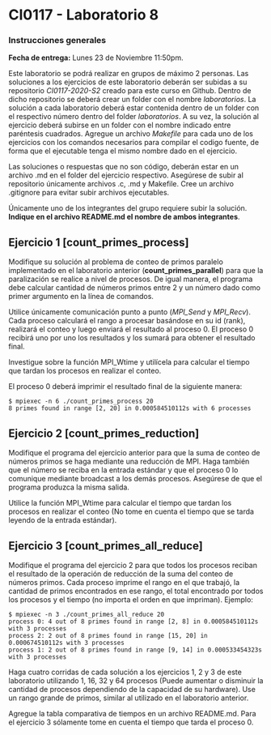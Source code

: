 # CI0117 - Laboratorio 8

### Instrucciones generales

**Fecha de entrega:** Lunes 23 de Noviembre 11:50pm.

Este laboratorio se podrá realizar en grupos de máximo 2 personas.
Las soluciones a los ejercicios de este laboratorio deberán ser subidas a su repositorio *CI0117-2020-S2* creado para este curso en Github. Dentro de dicho repositorio se deberá crear un folder con el nombre *laboratorios*. La solución a cada laboratorio deberá estar contenida dentro de un folder con el respectivo número dentro del folder *laboratorios*. A su vez, la solución al ejercicio deberá subirse en un folder con el nombre indicado entre paréntesis cuadrados.
Agregue un archivo *Makefile* para cada uno de los ejercicios con los comandos necesarios para compilar el codigo fuente, de forma que el ejecutable tenga el mismo nombre dado en el ejercicio.

Las soluciones o respuestas que no son código, deberán estar en un archivo .md en el folder del ejercicio respectivo. Asegúrese de subir al repositorio únicamente archivos .c, .md y Makefile. Cree un archivo .gitignore para evitar subir archivos ejecutables.

Únicamente uno de los integrantes del grupo requiere subir la solución. **Indique en el archivo README.md el nombre de ambos integrantes**.

## Ejercicio 1 [count_primes_process]

Modifique su solución al problema de conteo de primos paralelo implementado en el laboratorio anterior (**count_primes_parallel**) para que la paralización se realice a nivel de procesos. De igual manera, el programa debe calcular cantidad de números primos entre 2 y un número dado como primer argumento en la línea de comandos.

Utilice únicamente comunicación punto a punto (*MPI_Send* y *MPI_Recv*). Cada proceso calculará el rango a procesar basándose en su id (rank), realizará el conteo y luego enviará el resultado al proceso 0. El proceso 0 recibirá uno por uno los resultados y los sumará para obtener el resultado final.

Investigue sobre la función MPI_Wtime y utilícela para calcular el tiempo que tardan los procesos en realizar el conteo.

El proceso 0 deberá imprimir el resultado final de la siguiente manera:

```
$ mpiexec -n 6 ./count_primes_process 20
8 primes found in range [2, 20] in 0.000584510112s with 6 processes
```

## Ejercicio 2 [count_primes_reduction]

Modifique el programa del ejercicio anterior para que la suma de conteo de números primos se haga mediante una reducción de MPI. Haga también que el número se reciba en la entrada estándar y que el proceso 0 lo comunique mediante broadcast a los demás procesos. Asegúrese de que el programa produzca la misma salida.

Utilice la función MPI_Wtime para calcular el tiempo que tardan los procesos en realizar el conteo (No tome en cuenta el tiempo que se tarda leyendo de la entrada estándar).

## Ejercicio 3 [count_primes_all_reduce]

Modifique el programa del ejercicio 2 para que todos los procesos reciban el resultado de la operación de reducción de la suma del conteo de números primos. Cada proceso imprime el rango en el que trabajó, la cantidad de primos encontrados en ese rango, el total encontrado por todos los procesos y el tiempo (no importa el orden en que impriman). Ejemplo:

```
$ mpiexec -n 3 ./count_primes_all_reduce 20
process 0: 4 out of 8 primes found in range [2, 8] in 0.000584510112s with 3 processes
process 2: 2 out of 8 primes found in range [15, 20] in 0.000674510112s with 3 processes
process 1: 2 out of 8 primes found in range [9, 14] in 0.000533454323s with 3 processes
```

Haga cuatro corridas de cada solución a los ejercicios 1, 2 y 3 de este laboratorio utilizando 1, 16, 32 y 64  procesos (Puede aumentar o disminuir la cantidad de procesos dependiendo de la capacidad de su hardware). Use un rango grande de primos, similar al utilizado en el laboratorio anterior.

Agregue la tabla comparativa de tiempos en un archivo README.md. Para el ejercicio 3 sólamente tome en cuenta el tiempo que tarda el proceso 0.

